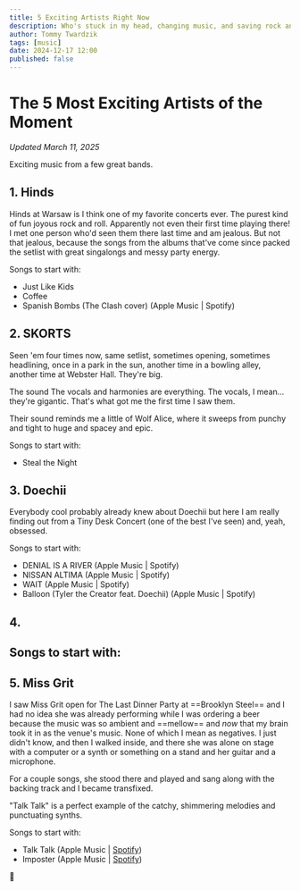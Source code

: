 ```yaml
---
title: 5 Exciting Artists Right Now
description: Who's stuck in my head, changing music, and saving rock and roll.
author: Tommy Twardzik
tags: [music]
date: 2024-12-17 12:00
published: false
---
```

<!-- This post is unpublished --> 

# The 5 Most Exciting Artists of the Moment
*Updated March 11, 2025*

Exciting music from a few great bands.

## 1. Hinds

Hinds at Warsaw is I think one of my favorite concerts ever. The purest kind of fun joyous rock and roll. Apparently not even their first time playing there! I met one person who'd seen them there last time and am jealous. But not that jealous, because the songs from the albums that've come since packed the setlist with great singalongs and messy party energy.



Songs to start with:
- Just Like Kids
- Coffee
- Spanish Bombs (The Clash cover) (Apple Music | Spotify)

## 2. SKORTS

Seen 'em four times now, same setlist, sometimes opening, sometimes headlining, once in a park in the sun, another time in a bowling alley, another time at Webster Hall. They're big.

The sound 
The vocals and harmonies are everything. The vocals, I mean... they're gigantic. That's what got me the first time I saw them.

Their sound reminds me a little of Wolf Alice, where it sweeps from punchy and tight to huge and spacey and epic.

Songs to start with:
- Steal the Night

## 3. Doechii

Everybody cool probably already knew about Doechii but here I am really finding out from a Tiny Desk Concert (one of the best I've seen) and, yeah, obsessed.

Songs to start with:
- DENIAL IS A RIVER (Apple Music | Spotify)
- NISSAN ALTIMA (Apple Music | Spotify)
- WAIT (Apple Music | Spotify)
- Balloon (Tyler the Creator feat. Doechii) (Apple Music | Spotify)

## 4. 


Songs to start with:
- 

## 5. Miss Grit

I saw Miss Grit open for The Last Dinner Party at ==Brooklyn Steel== and I had no idea she was already performing while I was ordering a beer because the music was so ambient and ==mellow== and *now* that my brain took it in as the venue's music. None of which I mean as negatives. I just didn't know, and then I walked inside, and there she was alone on stage with a computer or a synth or something on a stand and her guitar and a microphone.

For a couple songs, she stood there and played and sang along with the backing track and I became transfixed.

"Talk Talk" is a perfect example of the catchy, shimmering melodies and punctuating synths.

Songs to start with:
- Talk Talk (Apple Music | [Spotify](https://open.spotify.com/track/4ob4h8LBUxRrdy1UmJFU4j?si=b85cc864e5cd4e00))
- Imposter (Apple Music | [Spotify](https://open.spotify.com/track/75RFwKV6wjJiCQmuoUY69f?si=0ffe69955b16492b))



🎵
